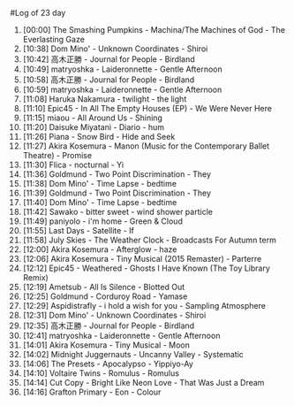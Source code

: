 #Log of 23 day

1. [00:00] The Smashing Pumpkins - Machina/The Machines of God - The Everlasting Gaze
1. [10:38] Dom Mino' - Unknown Coordinates - Shiroi
1. [10:42] 高木正勝 - Journal for People - Birdland
1. [10:49] matryoshka - Laideronnette - Gentle Afternoon
1. [10:58] 高木正勝 - Journal for People - Birdland
1. [10:59] matryoshka - Laideronnette - Gentle Afternoon
1. [11:08] Haruka Nakamura - twilight - the light
1. [11:10] Epic45 - In All The Empty Houses (EP) - We Were Never Here
1. [11:15] miaou - All Around Us - Shining
1. [11:20] Daisuke Miyatani - Diario - hum
1. [11:26] Piana - Snow Bird - Hide and Seek
1. [11:27] Akira Kosemura - Manon (Music for the Contemporary Ballet Theatre) - Promise
1. [11:30] Flica - nocturnal - Yi
1. [11:36] Goldmund - Two Point Discrimination - They
1. [11:38] Dom Mino' - Time Lapse - bedtime
1. [11:39] Goldmund - Two Point Discrimination - They
1. [11:40] Dom Mino' - Time Lapse - bedtime
1. [11:42] Sawako - bitter sweet - wind shower particle
1. [11:49] paniyolo - i'm home - Green & Cloud
1. [11:55] Last Days - Satellite - If
1. [11:58] July Skies - The Weather Clock - Broadcasts For Autumn term
1. [12:00] Akira Kosemura - Afterglow - haze
1. [12:06] Akira Kosemura - Tiny Musical (2015 Remaster) - Parterre
1. [12:12] Epic45 - Weathered - Ghosts I Have Known (The Toy Library Remix)
1. [12:19] Ametsub - All Is Silence - Blotted Out
1. [12:25] Goldmund - Corduroy Road - Yamase
1. [12:29] Aspidistrafly - i hold a wish for you - Sampling Atmosphere
1. [12:31] Dom Mino' - Unknown Coordinates - Shiroi
1. [12:35] 高木正勝 - Journal for People - Birdland
1. [12:41] matryoshka - Laideronnette - Gentle Afternoon
1. [14:01] Akira Kosemura - Tiny Musical - Moon
1. [14:02] Midnight Juggernauts - Uncanny Valley - Systematic
1. [14:06] The Presets - Apocalypso - Yippiyo-Ay
1. [14:10] Voltaire Twins - Romulus - Romulus
1. [14:14] Cut Copy - Bright Like Neon Love - That Was Just a Dream
1. [14:16] Grafton Primary - Eon - Colour
